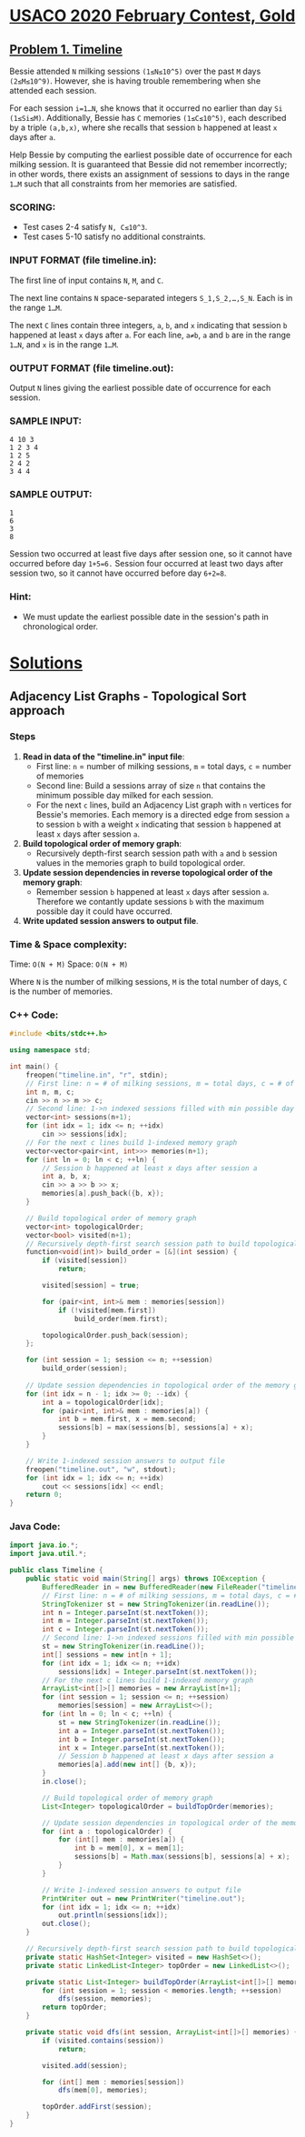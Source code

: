 # [USACO 2020 February Contest, Gold](http://www.usaco.org/index.php?page=feb20results)
## [Problem 1. Timeline](http://www.usaco.org/index.php?page=viewproblem2&cpid=1017)

Bessie attended `N` milking sessions `(1≤N≤10^5)` over the past `M` days `(2≤M≤10^9)`. However, she is having trouble remembering when she attended each session.

For each session `i=1…N`, she knows that it occurred no earlier than day `Si (1≤Si≤M)`. Additionally, Bessie has `C` memories `(1≤C≤10^5)`, each described by a triple `(a,b,x)`, where she recalls that session `b` happened at least `x` days after `a`.

Help Bessie by computing the earliest possible date of occurrence for each milking session. It is guaranteed that Bessie did not remember incorrectly; in other words, there exists an assignment of sessions to days in the range `1…M` such that all constraints from her memories are satisfied.

### SCORING:
- Test cases 2-4 satisfy `N, C≤10^3`.
- Test cases 5-10 satisfy no additional constraints.

### INPUT FORMAT (file timeline.in):

The first line of input contains `N`, `M`, and `C`.

The next line contains `N` space-separated integers `S_1,S_2,…,S_N`. Each is in the range `1…M`.

The next `C` lines contain three integers, `a`, `b`, and `x` indicating that session `b` happened at least `x` days after `a`. For each line, `a≠b`, `a` and `b` are in the range `1…N`, and `x` is in the range `1…M`.

### OUTPUT FORMAT (file timeline.out):

Output `N` lines giving the earliest possible date of occurrence for each session.

### SAMPLE INPUT:

```
4 10 3
1 2 3 4
1 2 5
2 4 2
3 4 4
```

### SAMPLE OUTPUT:

```
1
6
3
8
```

Session two occurred at least five days after session one, so it cannot have occurred before day `1+5=6.` Session four occurred at least two days after session two, so it cannot have occurred before day `6+2=8`.

### Hint:
- We must update the earliest possible date in the session's path in chronological order.

# [Solutions](https://github.com/Reddimus/USACO_notes/tree/main/Graphs/Gold/P1_2020-Timeline)

## Adjacency List Graphs - Topological Sort approach

### Steps
1. **Read in data of the "timeline.in" input file**:
    - First line: `n` = number of milking sessions, `m` = total days, `c` = number of memories
    - Second line: Build a sessions array of size `n` that contains the minimum possible day milked for each session.
    - For the next `c` lines, build an Adjacency List graph with `n` vertices for Bessie's memories. Each memory is a directed edge from session `a` to session `b` with a weight `x` indicating that session `b` happened at least `x` days after session `a`.
2. **Build topological order of memory graph**:
    - Recursively depth-first search session path with `a` and `b` session values in the memories graph to build topological order.
3. **Update session dependencies in reverse topological order of the memory graph**:
    - Remember session `b` happened at least `x` days after session `a`. Therefore we contantly update sessions `b` with the maximum possible day it could have occurred.
4. **Write updated session answers to output file**.

### Time & Space complexity:
Time: `O(N + M)`
Space: `O(N + M)`

Where `N` is the number of milking sessions, `M` is the total number of days, `C` is the number of memories.

### C++ Code:
```cpp
#include <bits/stdc++.h>

using namespace std;

int main() {
	freopen("timeline.in", "r", stdin);
	// First line: n = # of milking sessions, m = total days, c = # of memories
	int n, m, c;
	cin >> n >> m >> c;
	// Second line: 1->n indexed sessions filled with min possible day milked 
	vector<int> sessions(n+1);
	for (int idx = 1; idx <= n; ++idx) 
		cin >> sessions[idx];
	// For the next c lines build 1-indexed memory graph
	vector<vector<pair<int, int>>> memories(n+1);
	for (int ln = 0; ln < c; ++ln) {
		// Session b happened at least x days after session a
		int a, b, x;
		cin >> a >> b >> x;
		memories[a].push_back({b, x});
	}

	// Build topological order of memory graph
	vector<int> topologicalOrder;
	vector<bool> visited(n+1);
	// Recursively depth-first search session path to build topological order
	function<void(int)> build_order = [&](int session) {
		if (visited[session]) 
			return;

		visited[session] = true;

		for (pair<int, int>& mem : memories[session]) 
			if (!visited[mem.first])
				build_order(mem.first);

		topologicalOrder.push_back(session);
	};

	for (int session = 1; session <= n; ++session) 
		build_order(session);
	
	// Update session dependencies in topological order of the memory graph
	for (int idx = n - 1; idx >= 0; --idx) {
		int a = topologicalOrder[idx];
		for (pair<int, int>& mem : memories[a]) {
			int b = mem.first, x = mem.second;
			sessions[b] = max(sessions[b], sessions[a] + x);
		}
	}

	// Write 1-indexed session answers to output file
	freopen("timeline.out", "w", stdout);
	for (int idx = 1; idx <= n; ++idx) 
		cout << sessions[idx] << endl;
	return 0;
}
```

### Java Code:
```java
import java.io.*;
import java.util.*;

public class Timeline {
	public static void main(String[] args) throws IOException {
		BufferedReader in = new BufferedReader(new FileReader("timeline.in"));
		// First line: n = # of milking sessions, m = total days, c = # of memories
		StringTokenizer st = new StringTokenizer(in.readLine());
		int n = Integer.parseInt(st.nextToken());
		int m = Integer.parseInt(st.nextToken());
		int c = Integer.parseInt(st.nextToken());
		// Second line: 1->n indexed sessions filled with min possible day milked 
		st = new StringTokenizer(in.readLine());
		int[] sessions = new int[n + 1];
		for (int idx = 1; idx <= n; ++idx) 
			sessions[idx] = Integer.parseInt(st.nextToken());
		// For the next c lines build 1-indexed memory graph
		ArrayList<int[]>[] memories = new ArrayList[n+1];
		for (int session = 1; session <= n; ++session)
			memories[session] = new ArrayList<>();
		for (int ln = 0; ln < c; ++ln) {
			st = new StringTokenizer(in.readLine());
			int a = Integer.parseInt(st.nextToken());
			int b = Integer.parseInt(st.nextToken());
			int x = Integer.parseInt(st.nextToken());
			// Session b happened at least x days after session a
			memories[a].add(new int[] {b, x});
		}
		in.close();

		// Build topological order of memory graph
		List<Integer> topologicalOrder = buildTopOrder(memories);

		// Update session dependencies in topological order of the memory graph
		for (int a : topologicalOrder) {
			for (int[] mem : memories[a]) {
				int b = mem[0], x = mem[1];
				sessions[b] = Math.max(sessions[b], sessions[a] + x);
			}
		}

		// Write 1-indexed session answers to output file
		PrintWriter out = new PrintWriter("timeline.out");
		for (int idx = 1; idx <= n; ++idx) 
			out.println(sessions[idx]);
		out.close();
	}

	// Recursively depth-first search session path to build topological order
	private static HashSet<Integer> visited = new HashSet<>();
	private static LinkedList<Integer> topOrder = new LinkedList<>();

	private static List<Integer> buildTopOrder(ArrayList<int[]>[] memories) {
		for (int session = 1; session < memories.length; ++session) 
			dfs(session, memories);
		return topOrder;
	}

	private static void dfs(int session, ArrayList<int[]>[] memories) {
		if (visited.contains(session))
			return;

		visited.add(session);

		for (int[] mem : memories[session]) 
			dfs(mem[0], memories);

		topOrder.addFirst(session);
	}
}
```